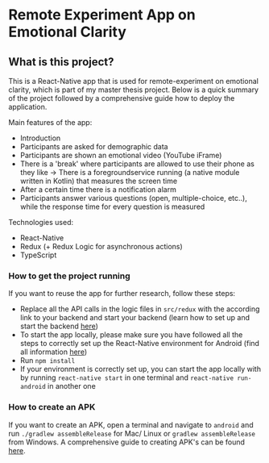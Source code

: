 # Remote Experiment App on Emotional Clarity

## What is this project?

This is a React-Native app that is used for remote-experiment on emotional clarity, which is part of my master thesis project. Below is a quick summary of the project followed by a comprehensive guide how to deploy the application.

Main features of the app:
  * Introduction
  * Participants are asked for demographic data
  * Participants are shown an emotional video (YouTube iFrame)
  * There is a 'break' where participants are allowed to use their phone as they like
  -> There is a foregroundservice running (a native module written in Kotlin) that measures the screen time
  * After a certain time there is a notification alarm
  * Participants answer various questions (open, multiple-choice, etc..), while the response time for every question is measured

Technologies used:
  * React-Native
  * Redux (+ Redux Logic for asynchronous actions)
  * TypeScript

### How to get the project running

If you want to reuse the app for further research, follow these steps:
 * Replace all the API calls in the logic files in `src/redux` with the according link to your backend and start your backend (learn how to set up and start the backend [here](https://github.com/Pil0tJones/university-remote-experiment-rest))
 * To start the app locally, please make sure you have followed all the steps to correctly set up the React-Native environment for Android (find all information [here](https://reactnative.dev/docs/environment-setup))
  * Run `npm install`
  *  If your environment is correctly set up, you can start the app locally with by running `react-native start` in one terminal and `react-native run-android` in another one

### How to create an APK

If you want to create an APK, open a terminal and navigate to `android` and run `./gradlew assembleRelease` for Mac/ Linux or `gradlew assembleRelease` from Windows. A comprehensive guide to creating APK's can be found [here](https://www.instamobile.io/android-development/generate-react-native-release-build-android/).
